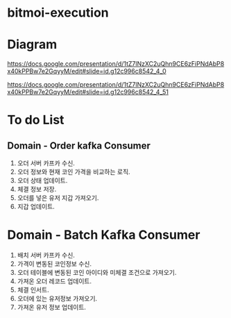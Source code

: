 # bitmoi-execution

# Diagram
https://docs.google.com/presentation/d/1tZ7lNzXC2uQhn9CE6zFiPNdAbP8x40kPPBw7e2GqyyM/edit#slide=id.g12c996c8542_4_0

https://docs.google.com/presentation/d/1tZ7lNzXC2uQhn9CE6zFiPNdAbP8x40kPPBw7e2GqyyM/edit#slide=id.g12c996c8542_4_51

# To do List
## Domain - Order kafka Consumer
1. 오더 서버 카프카 수신.
2. 오더 정보와 현재 코인 가격을 비교하는 로직.
3. 오더 상태 업데이트.
4. 체결 정보 저장.
5. 오더를 넣은 유저 지갑 가져오기.
6. 지갑 업데이트. 

# Domain - Batch Kafka Consumer
1. 배치 서버 카프카 수신.
2. 가격이 변동된 코인정보 수신.
3. 오더 테이블에 변동된 코인 아이디와 미체결 조건으로 가져오기.
4. 가져온 오더 레코드 업데이트.
5. 체결 인서트.
6. 오더에 있는 유저정보 가져오기.
7. 가져온 유저 정보 업데이트.
